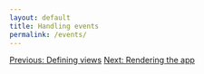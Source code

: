```yaml
---
layout: default
title: Handling events
permalink: /events/
---
```



<a href="/views" class="direction previous">Previous: Defining views</a>
<a href="/rendering" class="direction">Next: Rendering the app</a>